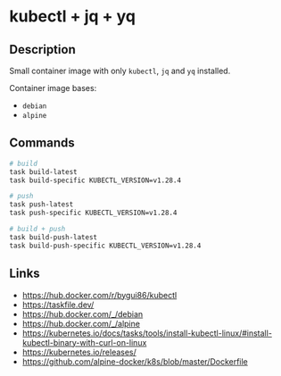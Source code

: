 
# kubectl + jq + yq

## Description

Small container image with only `kubectl`, `jq` and `yq` installed.

Container image bases:
- `debian`
- `alpine`

## Commands

```bash
# build
task build-latest
task build-specific KUBECTL_VERSION=v1.28.4

# push
task push-latest
task push-specific KUBECTL_VERSION=v1.28.4

# build + push
task build-push-latest
task build-push-specific KUBECTL_VERSION=v1.28.4
```

## Links

- https://hub.docker.com/r/bygui86/kubectl
- https://taskfile.dev/
- https://hub.docker.com/_/debian
- https://hub.docker.com/_/alpine
- https://kubernetes.io/docs/tasks/tools/install-kubectl-linux/#install-kubectl-binary-with-curl-on-linux
- https://kubernetes.io/releases/
- https://github.com/alpine-docker/k8s/blob/master/Dockerfile
